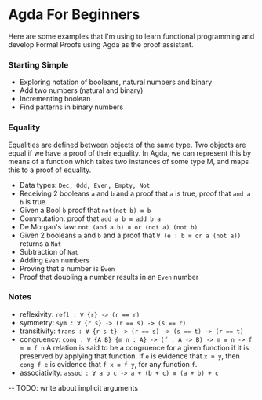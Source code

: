 # Agda For Beginners

Here are some examples that I'm using to learn functional programming and develop Formal Proofs using Agda as the proof assistant.

### Starting Simple
- Exploring notation of booleans, natural numbers and binary
- Add two numbers (natural and binary)
- Incrementing boolean
- Find patterns in binary numbers

### Equality
Equalities are defined between objects of the same type. Two objects are equal if we have a proof of their equality.
In Agda, we can represent this by means of a function which takes two instances of some type M, and maps this to a proof of equality.
- Data types: ``Dec, Odd, Even, Empty, Not``
- Receiving 2 booleans ``a`` and ``b`` and a proof that ``a`` is true, proof that ``and a b`` is true
- Given a Bool ``b`` proof that ``not(not b) ≡ b ``
- Commutation: proof that ``add a b ≡ add b a``
- De Morgan's law: ``not (and a b) ≡ or (not a) (not b)``
- Given 2 booleans ``a`` and ``b`` and a proof that ``∀ (e : b ≡ or a (not a))`` returns a ``Nat``
- Subtraction of ``Nat``
- Adding ``Even`` numbers
- Proving that a number is ``Even``
- Proof that doubling a number results in an ``Even`` number

### Notes
- reflexivity: ``refl : ∀ {r} -> (r == r)``
- symmetry: ``sym : ∀ {r s} -> (r == s) -> (s == r)``
- transitivity: ``trans : ∀ {r s t} -> (r == s) -> (s == t) -> (r == t)``
- congruency: ``cong : ∀ {A B} {m n : A} -> (f : A -> B) -> m ≡ n -> f m ≡ f n``
  A relation is said to be a congruence for a given function if it is preserved by applying that function.
If ``e`` is evidence that ``x ≡ y``, then ``cong f e`` is evidence that ``f x ≡ f y``, for any function ``f``.
- associativity: ``assoc : ∀ a b c -> a + (b + c) ≡ (a + b) + c``

-- TODO: write about implicit arguments 
